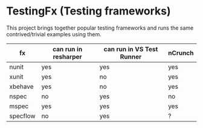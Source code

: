 TestingFx (Testing frameworks)
=============================

This project brings together popular testing frameworks and runs the same contrived/trivial examples using them.

| fx      | can run in resharper | can run in VS Test Runner  | nCrunch |
|---------|----------------------|----------------------------|---------|
|nunit    | yes                  | yes                        | yes     |
|xunit    | yes                  | no                         | yes     |
|xbehave  | yes                  | no                         | yes     |
|nspec    | no                   | yes                        | no      |
|mspec    | yes                  | yes                        | yes     |
|specflow | no                   | yes                        | ?       |
